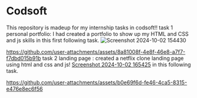 # Codsoft
This repository is madeup for my internship tasks in codsoft!!
task 1
personal portfolio:
I had created a portfolio to show up my HTML and CSS and js skills in this first following task.
![Screenshot 2024-10-02 154430](https://github.com/user-attachments/assets/16957a23-7ff2-4434-a353-5836d0785fce)


https://github.com/user-attachments/assets/8a81008f-4e8f-46e8-a7f7-f7dbd015b91b
task 2 
landing page :
created a  netflix clone landing page using html and css and js! [Screenshot 2024-10-02 165425](https://github.com/user-attachments/assets/451d376d-7f1b-4fa4-b459-c7f0bbb2b6c4)
  in this following task.


https://github.com/user-attachments/assets/b0e69f6d-fe46-4ca5-8315-e476e8ec6f56


